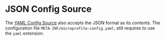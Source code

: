 # JSON Config Source

The [YAML Config Source](yaml.md) also accepts the JSON format as its contents. The configuration file 
`META-INF/microprofile-config.yaml`, still requires to use the `yaml` extension.
